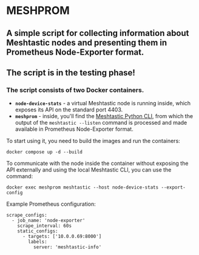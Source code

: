 # MESHPROM
## A simple script for collecting information about Meshtastic nodes and presenting them in Prometheus Node-Exporter format.

## The script is in the testing phase!

### The script consists of two Docker containers.
 - **`node-device-stats`** - a virtual Meshtastic node is running inside, which exposes its API on the standard port 4403.
 - **`meshprom`** - inside, you'll find the [Meshtastic Python CLI](https://github.com/meshtastic/python), from which the output of the `meshtastic --listen` command is processed and made available in Prometheus Node-Exporter format.
  
To start using it, you need to build the images and run the containers:

```
docker compose up -d --build
```

To communicate with the node inside the container without exposing the API externally and using the local Meshtastic CLI, you can use the command:

```
docker exec meshprom meshtastic --host node-device-stats --export-config
```

Example Prometheus configuration:
```
scrape_configs:
  - job_name: 'node-exporter'
    scrape_interval: 60s
    static_configs:
      - targets: ['10.0.0.69:8000']
        labels:
          server: 'meshtastic-info'
```
